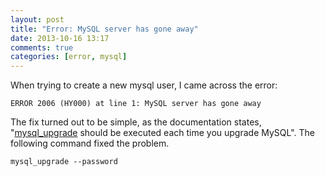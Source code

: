 ```yaml
---
layout: post
title: "Error: MySQL server has gone away"
date: 2013-10-16 13:17
comments: true
categories: [error, mysql]
---
```


When trying to create a new mysql user, I came across the error:

    ERROR 2006 (HY000) at line 1: MySQL server has gone away

The fix turned out to be simple, as the documentation states, "[mysql_upgrade](http://dev.mysql.com/doc/refman/5.0/en/mysql-upgrade.html) should be executed each time you upgrade MySQL".  The following command fixed the problem.

    mysql_upgrade --password
